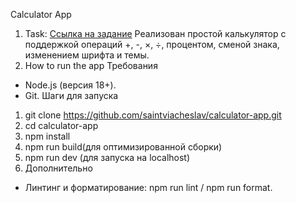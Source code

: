 Calculator App
1. Task: [Ссылка на задание](https://docs.google.com/document/d/1zpXXeSae-BlcxPKgw3DhxZA92cspVailrPYoaXSYrW8/edit?tab=t.0#heading=h.5dt3hghpa22f)
Реализован простой калькулятор с поддержкой операций +, -, ×, ÷, процентом, сменой знака, изменением шрифта и темы.
2. How to run the app
Требования
- Node.js (версия 18+).
- Git.
Шаги для запуска
1. git clone https://github.com/saintviacheslav/calculator-app.git
2. cd calculator-app
3. npm install
4. npm run build(для оптимизированной сборки)
5. npm run dev (для запуска на localhost)
6. Дополнительно
- Линтинг и форматирование: npm run lint / npm run format.
